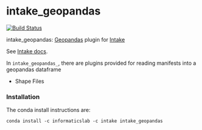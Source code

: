 # intake_geopandas

[![Build Status](https://travis-ci.com/informatics-lab/intake_geopandas.svg?branch=master)](https://travis-ci.com/informatics-lab/intake_geopandas)

intake_geopandas: [Geopandas](http://geopandas.org/) plugin for [Intake](https://github.com/informatics-lab/intake_geopandas)

See [Intake docs](https://intake.readthedocs.io/en/latest/overview.html).

In `intake_geopandas_`, there are plugins provided for reading manifests into a geopandas dataframe
  - Shape Files

### Installation

The conda install instructions are:

```
conda install -c informaticslab -c intake intake_geopandas
```
